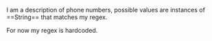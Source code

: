 I am a description of phone numbers, possible values are instances of ==String== that matches my regex.

For now my regex is hardcoded. 